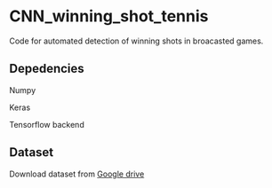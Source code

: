 # CNN_winning_shot_tennis
Code for automated detection of winning shots in broacasted games.


## Depedencies

Numpy

Keras 

Tensorflow backend


## Dataset

Download dataset from [Google drive](https://drive.google.com/open?id=1GNoIehTfUXt1hO3BGUNWw2PYagxUsxJI)

